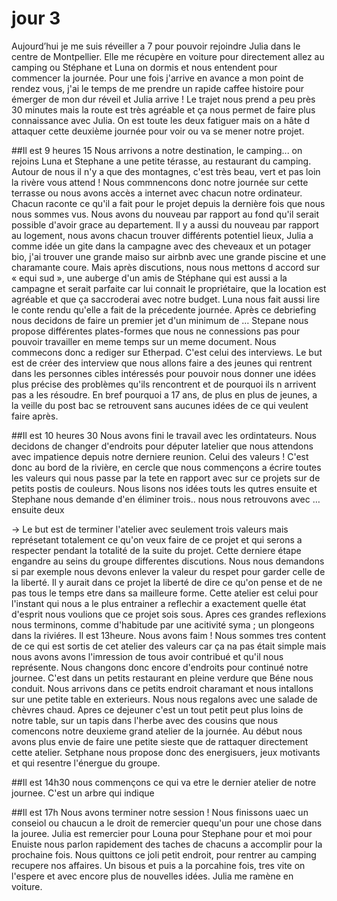   # jour 3

Aujourd’hui je me suis réveiller a 7 pour pouvoir rejoindre Julia dans le centre de Montpellier. Elle me récupère en voiture pour directement allez au camping ou Stéphane et Luna on dormis et nous entendent pour commencer la journée. Pour une fois j'arrive en avance a mon point de rendez vous, j'ai le temps de me prendre un rapide caffee histoire pour émerger de mon dur réveil et Julia arrive !  Le trajet nous prend a peu près 30 minutes mais la route est très agréable et ça nous permet de faire plus connaissance avec Julia. On est toute les deux fatiguer mais on a hâte d attaquer cette deuxième journée pour voir ou va se mener notre projet.

##Il est 9 heures 15
Nous arrivons a notre destination, le camping... on rejoins Luna et Stephane a une petite térasse, au restaurant du camping. Autour de nous il n'y a que des montagnes, c'est très beau, vert et pas loin la rivère vous attend ! Nous commnencons donc notre journée sur cette terrasse ou nous avons accès a internet avec chacun notre ordinateur. Chacun raconte ce qu'il a fait pour le projet depuis la dernière fois que nous nous sommes vus. Nous avons du nouveau par rapport au fond qu'il serait possible d'avoir grace au  departement. Il y a aussi du nouveau par rapport au logement, nous avons chacun trouver différents potentiel lieux, Julia a comme idée un gite dans la campagne avec des cheveaux et un potager bio, j'ai trouver une grande maiso sur airbnb avec une grande piscine et une charamante coure. Mais après discutions, nous nous mettons d accord sur « equi sud », une auberge d'un amis de Stéphane qui est aussi a la campagne et serait parfaite car lui connait le propriétaire, que la location est agréable et que ça saccroderai avec notre budget. Luna nous fait aussi lire le conte rendu qu'elle a fait de la précedente journée. Après ce debriefing nous decidons de faire un premier jet d'un minimum de …  Stepane nous propose différentes plates-formes que nous ne connessions pas pour pouvoir travailler en meme temps sur un meme document. Nous commecons donc a rediger sur Etherpad. C'est celui des interviews. Le but est de créer des interview que nous allons faire a des jeunes qui rentrent dans les personnes cibles intéressés pour pouvoir nous donner une idées plus précise des problèmes qu'ils rencontrent et de pourquoi ils n arrivent pas a les résoudre. En bref pourquoi a 17 ans, de plus en plus de jeunes, a la veille du post bac se retrouvent sans aucunes idées de ce qui veulent faire après. 

##Il est 10 heures 30
Nous avons  fini le travail avec les ordintateurs. Nous decidons de changer d'endroits pour députer latelier que nous attendons avec impatience depuis notre derniere reunion. Celui des valeurs ! C'est donc au bord de la rivière, en cercle que nous commençons a écrire toutes les valeurs qui nous passe par la tete en rapport avec sur ce projets sur de petits postis de couleurs. Nous lisons nos idées touts les qutres ensuite et Stephane nous demande d'en éliminer trois.. nous nous retrouvons avec … 
ensuite deux 

→ Le but est de terminer l'atelier avec seulement trois valeurs mais représetant totalement ce qu'on veux faire de ce projet et qui serons a respecter pendant la totalité de la suite du projet. Cette derniere étape engandre au seins du groupe differentes discutions. Nous nous demandons si par exemple nous devons enlever la valeur du respet pour garder celle de la liberté. Il y aurait dans ce projet la liberté de dire ce qu'on pense et de ne pas tous le temps etre dans sa mailleure forme. Cette atelier est celui pour l'instant qui nous a le plus entrainer a reflechir a exactement quelle état d'esprit nous voulions que ce projet sois sous. Apres ces grandes reflexions nous terminons, comme d'habitude par une acitivité syma ; un plongeons dans la riviéres.
Il est 13heure. Nous avons faim ! Nous sommes tres content de ce qui est sortis de cet atelier des valeurs car ça na pas était simple mais nous avons avons l'imression de tous avoir contribué et qu'il nous représente. Nous changons donc encore d'endroits pour continué notre journee. C'est dans un petits restaurant en pleine verdure que Béne nous conduit. Nous arrivons dans ce petits endroit charamant et nous intallons sur une petite table en exterieurs. Nous nous regalons avec une salade de chèvres chaud. 
Apres ce dejeuner c'est un tout petit peut plus loins de notre table, sur un tapis dans l'herbe avec des cousins que nous comencons notre deuxieme grand atelier de la journée. Au début nous avons plus envie de faire une petite sieste que de  rattaquer directement cette atelier. Setphane nous propose donc des energisuers, jeux motivants et qui resentre l'énergue du groupe.

##Il est 14h30
nous commençons ce qui va etre le dernier atelier de notre journee. C'est un arbre qui indique


##Il est 17h 
Nous avons terminer notre session ! Nous finissons uaec un conseiol ou chaucun  a le droit de remercier quequ'un pour une chose dans la jouree. 
Julia est remercier pour
Louna pour 
Stephane pour 
et moi pour 
Enuiste nous parlon rapidement des taches de chacuns a accomplir pour la prochaine fois.
Nous quittons ce joli petit endroit, pour rentrer au camping  recupere nos affaires. Un bisous et puis a la porcahine fois, tres vite on l'espere et avec encore plus de nouvelles idées. 
Julia me ramène en voiture.  
